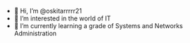 - 👋 Hi, I’m @oskitarrrrr21
- 👀 I’m interested in the world of IT
- 🌱 I’m currently learning a grade of Systems and Networks Administration

<!---
oskitarrrrr21/oskitarrrrr21 is a ✨ special ✨ repository because its `README.md` (this file) appears on your GitHub profile.
You can click the Preview link to take a look at your changes.
--->
